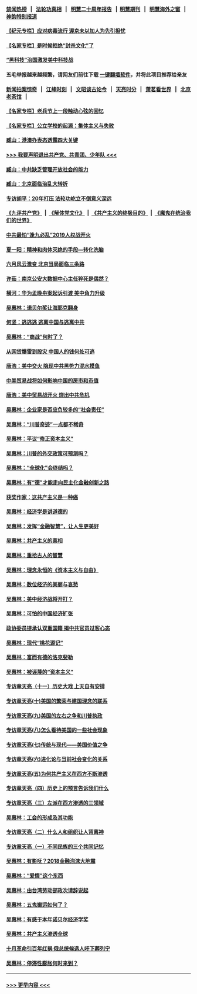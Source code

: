 #### [禁闻热榜](热点新闻.md?=0)  &nbsp;&nbsp;|&nbsp;&nbsp; [法轮功真相](https://github.com/gfw-breaker/truth/blob/master/README.md?=0) &nbsp;&nbsp;|&nbsp;&nbsp; [明慧二十周年报告](https://github.com/gfw-breaker/mh-reports/blob/master/README.md?=0) &nbsp;&nbsp;|&nbsp;&nbsp;[明慧期刊](https://github.com/gfw-breaker/mh-qikan) &nbsp;&nbsp;|&nbsp;&nbsp; [明慧海外之窗](https://github.com/gfw-breaker/mh-news/blob/master/README.md?=0) &nbsp;&nbsp;|&nbsp;&nbsp; [神韵特别报道](https://github.com/gfw-breaker/mh-news/blob/master/shenyun.md?=0)
#### [【纪元专栏】应对病毒流行 渥京未以加人为先引担忧](../pages/nsc423/n11875714.md?t=03162302) 
#### [【名家专栏】是时候拒绝“封杀文化”了](../pages/nsc423/n11814093.md?t=03162302) 
#### [“黑科技”治国激发美中科技战](../pages/nsc423/n11638056.md?t=03162302) 
#### 五毛举报越来越频繁，请网友们前往下载 [一键翻墙软件](https://github.com/gfw-breaker/ssr-accounts)，并将此项目推荐给亲友
#### [新闻拍案惊奇](https://github.com/gfw-breaker/banned-news/blob/master/pages/link4.md) &nbsp;&nbsp;|&nbsp;&nbsp; [江峰时刻](https://github.com/gfw-breaker/banned-news/blob/master/pages/link4.md) &nbsp;&nbsp;|&nbsp;&nbsp; [文昭谈古论今](https://github.com/gfw-breaker/banned-news/blob/master/pages/link4.md) &nbsp;&nbsp;|&nbsp;&nbsp; [天亮时分](https://github.com/gfw-breaker/banned-news/blob/master/pages/link4.md) &nbsp;&nbsp;|&nbsp;&nbsp; [萧茗看世界](https://github.com/gfw-breaker/banned-news/blob/master/pages/link4.md) &nbsp;&nbsp;|&nbsp;&nbsp; [北京老茶馆](https://github.com/gfw-breaker/banned-news/blob/master/pages/link4.md) &nbsp;&nbsp;|&nbsp;&nbsp; 
#### [【名家专栏】老兵节上一段触动心弦的回忆](../pages/nsc423/n11646016.md?t=03162302) 
#### [【名家专栏】公立学校的起源：集体主义与失败](../pages/nsc423/n11601833.md?t=03162302) 
#### [臧山：港澳办表态透露四大关键](../pages/nsc423/n11421628.md?t=03162302) 
#### [>>> 我要声明退出共产党、共青团、少年队 <<<](https://github.com/begood0513/goodnews/blob/master/quit/letter.md) 
#### [臧山：中共缺乏管理开放社会的能力](../pages/nsc423/n11407457.md?t=03162302) 
#### [臧山：北京面临治乱大转折](../pages/nsc423/n11406895.md?t=03162302) 
#### [专访胡平：20年打压 法轮功屹立不倒意义深远](../pages/nsc423/n11398800.md?t=03162302) 
#### [《九评共产党》](https://github.com/begood0513/9ping.md/blob/master/README.md) &nbsp;|&nbsp; [《解体党文化》](../../../../jtdwh.md/blob/master/README.md)  &nbsp;|&nbsp; [《共产主义的终极目的》](../../../../gczydzjmd.md/blob/master/README.md) &nbsp;|&nbsp; [《魔鬼在统治我们的世界》](../../../../mgztzwmdsj.md/blob/master/README.md) 
#### [中共最怕“逢九必乱”2019人权战开火](../pages/nsc423/n11385248.md?t=03162302) 
#### [夏一阳：精神和肉体灭绝的手段—转化洗脑](../pages/nsc423/n11368250.md?t=03162302) 
#### [六月风云激变 北京当局面临三条路](../pages/nsc423/n11313668.md?t=03162302) 
#### [许茹：南京公安大数据中心主任猝死是偶然？](../pages/nsc423/n11064744.md?t=03162302) 
#### [横河：华为孟晚舟案起诉引渡 美中角力升级](../pages/nsc423/n11027230.md?t=03162302) 
#### [吴惠林：诺贝尔奖让海耶克翻身](../pages/nsc423/n10890049.md?t=03162302) 
#### [何坚：逃逃逃 逃离中国与逃离中共](../pages/nsc423/n10592891.md?t=03162302) 
#### [吴惠林：“商战”何时了？](../pages/nsc423/n10573558.md?t=03162302) 
#### [从网贷爆雷到股灾 中国人的钱何处可逃](../pages/nsc423/n10572800.md?t=03162302) 
#### [唐浩：美中交火 隐现中共黑势力混水摸鱼](../pages/nsc423/n10544040.md?t=03162302) 
#### [中美贸易战将如何影响中国的房市和币值](../pages/nsc423/n10543697.md?t=03162302) 
#### [唐浩：美中贸易战开火 烧出中共危机](../pages/nsc423/n10540126.md?t=03162302) 
#### [吴惠林：企业家是否应负较多的“社会责任”](../pages/nsc423/n10535022.md?t=03162302) 
#### [吴惠林：“川普奇迹”一点都不稀奇](../pages/nsc423/n10512808.md?t=03162302) 
#### [吴惠林：平议“修正资本主义”](../pages/nsc423/n10495724.md?t=03162302) 
#### [吴惠林：川普的外交政策可预测吗？](../pages/nsc423/n10462387.md?t=03162302) 
#### [吴惠林：“全球化”会终结吗？](../pages/nsc423/n10452838.md?t=03162302) 
#### [吴惠林：有“德”才能走向民主化金融创新之路](../pages/nsc423/n10432292.md?t=03162302) 
#### [获奖作家：这共产主义是一种癌](../pages/nsc423/n10431541.md?t=03162302) 
#### [吴惠林：经济学是讲道德的](../pages/nsc423/n10398014.md?t=03162302) 
#### [吴惠林：发挥“金融智慧”，让人生更美好](../pages/nsc423/n10375019.md?t=03162302) 
#### [吴惠林：共产主义的真相](../pages/nsc423/n10351394.md?t=03162302) 
#### [吴惠林：重拾古人的智慧](../pages/nsc423/n10337691.md?t=03162302) 
#### [吴惠林：理念永恒的《资本主义与自由》](../pages/nsc423/n10316274.md?t=03162302) 
#### [吴惠林：数位经济的美丽与哀愁](../pages/nsc423/n10292946.md?t=03162302) 
#### [吴惠林：美中经济战将开打？](../pages/nsc423/n10258825.md?t=03162302) 
#### [吴惠林：可怕的中国经济扩张](../pages/nsc423/n10219147.md?t=03162302) 
#### [政协委员提承认双重国籍 揭中共官员过客心态](../pages/nsc423/n10208809.md?t=03162302) 
#### [吴惠林：现代“桃花源记”](../pages/nsc423/n10185234.md?t=03162302) 
#### [吴惠林：富而有德的洛克斐勒](../pages/nsc423/n10142264.md?t=03162302) 
#### [吴惠林：被诬蔑的“资本主义”](../pages/nsc423/n10124816.md?t=03162302) 
#### [专访章天亮（十一）历史大戏 上天自有安排](../pages/nsc423/n10094905.md?t=03162302) 
#### [专访章天亮(十)美国的繁荣与建国理念的联系](../pages/nsc423/n10094899.md?t=03162302) 
#### [专访章天亮(九)美国的左右之争和川普执政](../pages/nsc423/n10094889.md?t=03162302) 
#### [专访章天亮(八)怎么看待美国的一些社会现象](../pages/nsc423/n10094857.md?t=03162302) 
#### [专访章天亮(七)传统与现代——美国价值之争](../pages/nsc423/n10093140.md?t=03162302) 
#### [专访章天亮(六)进化论与当前社会变化的关系](../pages/nsc423/n10092036.md?t=03162302) 
#### [专访章天亮(五)为何共产主义在西方不断渗透](../pages/nsc423/n10083620.md?t=03162302) 
#### [专访章天亮（四）历史上的预言告诉我们什么](../pages/nsc423/n10083606.md?t=03162302) 
#### [专访章天亮（三）左派在西方渗透的三领域](../pages/nsc423/n10081115.md?t=03162302) 
#### [吴惠林：工会的形成及其功能](../pages/nsc423/n10080633.md?t=03162302) 
#### [专访章天亮（二）什么人和组织让人背离神](../pages/nsc423/n10076637.md?t=03162302) 
#### [专访章天亮（一）不同民族的三个共同记忆](../pages/nsc423/n10074188.md?t=03162302) 
#### [吴惠林：有影呒？2018金融泡沫大地震](../pages/nsc423/n10040534.md?t=03162302) 
#### [吴惠林：“爱情”这个东西](../pages/nsc423/n10019423.md?t=03162302) 
#### [吴惠林：由台湾劳动部政次请辞说起](../pages/nsc423/n9979679.md?t=03162302) 
#### [吴惠林：五鬼搬运如何了？](../pages/nsc423/n9925338.md?t=03162302) 
#### [吴惠林：有感于本年诺贝尔经济学奖](../pages/nsc423/n9871883.md?t=03162302) 
#### [吴惠林：共产主义渗透全球](../pages/nsc423/n9812748.md?t=03162302) 
#### [十月革命引百年红祸 俄总统候选人吁下葬列宁](../pages/nsc423/n9810182.md?t=03162302) 
#### [吴惠林：停滞性膨胀何时来到？](../pages/nsc423/n9764136.md?t=03162302) 

----
#### [ >>> 更早内容 <<< ](../indexes/nsc423-earlier.md)
